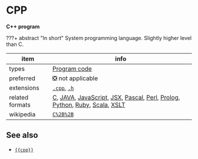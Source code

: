

# CPP

**C++ program**

???+ abstract "In short"
    System programming language. Slightly higher level than C.

item | info
--- | ---
types | [Program code](../dataTypes/programCode.md)
preferred | ❎ not applicable
extensions | [`.cpp`](../extensions/cpp.md), [`.h`](../extensions/h.md)
related formats | [C](../fileFormats/c.md), [JAVA](../fileFormats/java.md), [JavaScript](../fileFormats/javascript.md), [JSX](../fileFormats/jsx.md), [Pascal](../fileFormats/pascal.md), [Perl](../fileFormats/perl.md), [Prolog](../fileFormats/prolog.md), [Python](../fileFormats/python.md), [Ruby](../fileFormats/ruby.md), [Scala](../fileFormats/scala.md), [XSLT](../fileFormats/xslt.md)
wikipedia | [`C%2B%2B`]({{wikipedia}}/C%2B%2B)



## See also
*   [`{{cpp}}`]({{cpp}})



